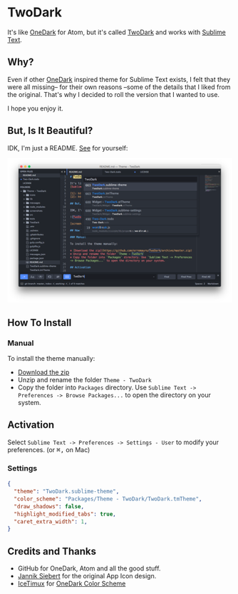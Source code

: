 # TwoDark

It's like [OneDark][2] for Atom, but it's called [TwoDark][1] and works with
[Sublime Text][3].

## Why?

Even if other [OneDark][2] inspired theme for Sublime Text exists, 
I felt that they were all missing– for their own reasons –some of the details that I liked from the original. That's why I decided to roll the version that I wanted to use.

I hope you enjoy it.

## But, Is It Beautiful?

IDK, I'm just a README. [See][1] for yourself:

![TwoDark Screenshot][screenshot]

## How To Install

### Manual

To install the theme manually:

* [Download the zip][zip]
* Unzip and rename the folder `Theme - TwoDark`
* Copy the folder into `Packages` directory. Use `Sublime Text -> Preferences -> Browse Packages...` to open the directory on your system.

## Activation

Select `Sublime Text -> Preferences -> Settings - User` to modify your
preferences. (or <kbd>⌘</kbd><kbd>,</kbd> on Mac)

### Settings

```json
{
  "theme": "TwoDark.sublime-theme",
  "color_scheme": "Packages/Theme - TwoDark/TwoDark.tmTheme",
  "draw_shadows": false,
  "highlight_modified_tabs": true,
  "caret_extra_width": 1,
}
```

## Credits and Thanks

- GitHub for OneDark, Atom and all the good stuff.
- [Jannik Siebert][4] for the original App Icon design.
- [IceTimux][5] for [OneDark Color Scheme][6]


[1]: https://erremauro.github.io/TwoDark
[2]: https://github.com/atom/one-dark-ui
[3]: http://www.sublimetext.com
[4]: https://dribbble.com/janniks
[5]: https://github.com/IceTimux/
[6]: https://github.com/IceTimux/one-dark-sublime-text-3-color-scheme
[screenshot]: screenshots/TwoDark.png
[zip]: https://github.com/erremauro/TwoDark/archive/master.zip